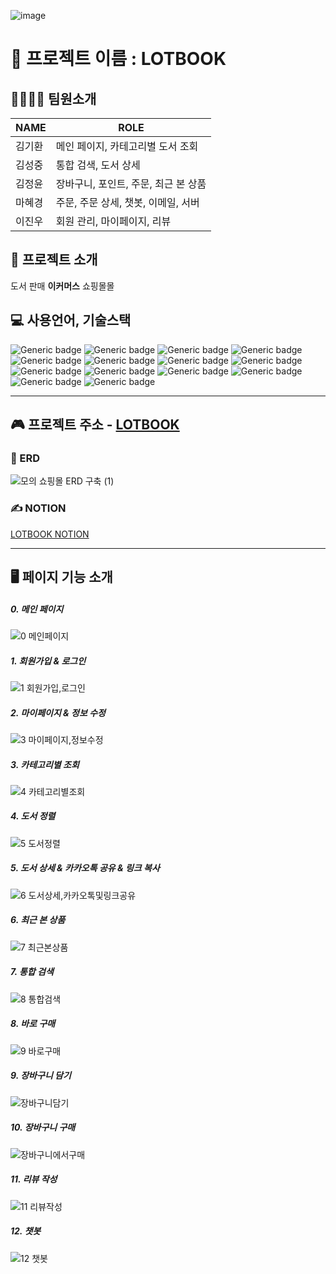 ![image](https://github.com/Hyevvy/lotbook/assets/81145399/cc5d23d1-c9b4-46dc-a8a4-3ed73e95f5b9)

# 📕 프로젝트 이름 : LOTBOOK

## 👨‍👩‍👦‍👦  팀원소개

|NAME|ROLE|
|------|---|
|김기환|메인 페이지, 카테고리별 도서 조회|
|김성중|통합 검색, 도서 상세|
|김정윤|장바구니, 포인트, 주문, 최근 본 상품|
|마혜경|주문, 주문 상세, 챗봇, 이메일, 서버|
|이진우|회원 관리, 마이페이지, 리뷰|

## 📖 프로젝트 소개

도서 판매 **이커머스** 쇼핑몰몰

## 💻 사용언어, 기술스택
![Generic badge](https://img.shields.io/badge/eclipse-indigo?style=for-the-badge&logo=eclipse) ![Generic badge](https://img.shields.io/badge/apachetomcat-goldenrod?style=for-the-badge&logo=apachetomcat&logoColor=white) ![Generic badge](https://img.shields.io/badge/mysql-4479A1?style=for-the-badge&logo=mysql&logoColor=white) ![Generic badge](https://img.shields.io/badge/mybatis-seagreen?style=for-the-badge&logo=mybatis&logoColor=white)  ![Generic badge](https://img.shields.io/badge/java-red?style=for-the-badge&logo=java)  ![Generic badge](https://img.shields.io/badge/bootstrap4-purple?style=for-the-badge&logo=bootstrap&logoColor=white) ![Generic badge](https://img.shields.io/badge/javascript-gray?style=for-the-badge&logo=javascript)  ![Generic badge](https://img.shields.io/badge/jquery-darkblue?style=for-the-badge&logo=jquery)  ![Generic badge](https://img.shields.io/badge/html5-orangered?style=for-the-badge&logo=html5&logoColor=white)  ![Generic badge](https://img.shields.io/badge/Amazonaws-black?style=for-the-badge&logo=amazonaws)   ![Generic badge](https://img.shields.io/badge/jsp&servlet-darkgreen?style=for-the-badge&logo=jsp)   ![Generic badge](https://img.shields.io/badge/ajax-darkred?style=for-the-badge&logo=ajax) ![Generic badge](https://img.shields.io/badge/emailjs-green?style=for-the-badge&logo=emailjs)  ![Generic badge](https://img.shields.io/badge/channeltalk-blue?style=for-the-badge&logo=channel) 

---

## 🎮 프로젝트 주소 - [LOTBOOK](http://13.124.123.74:8080/main.bit)

### 🧩 ERD
![모의 쇼핑몰 ERD 구축 (1)](https://github.com/Hyevvy/lotbook/assets/81145399/2e24f919-c8de-4b53-ba28-a3714fa27083)

### ✍️ NOTION
[LOTBOOK NOTION](https://shy-scribe-79f.notion.site/fd07aee0c64b4c589fe9d602e3ff1fd4?v=3bc7e87c5efc4919b8fa6d1e2bc440cc&pvs=4)

---

## 🖥️ 페이지 기능 소개
##### 0. 메인 페이지
![0 메인페이지](https://github.com/Hyevvy/lotbook/assets/81145399/ef30703a-3d34-4ee3-9ca9-715ceec29f92)
##### 1. 회원가입 & 로그인
![1  회원가입,로그인](https://github.com/Hyevvy/lotbook/assets/81145399/2251add6-5629-4bea-a1c4-c851f095ac80)
##### 2. 마이페이지 & 정보 수정
![3 마이페이지,정보수정](https://github.com/Hyevvy/lotbook/assets/81145399/25c7e802-1f56-4c2a-916f-c8a37972787e)
##### 3. 카테고리별 조회
![4 카테고리별조회](https://github.com/Hyevvy/lotbook/assets/81145399/b08d323a-72b2-42c5-b207-2c857f540c9d)
##### 4. 도서 정렬
![5 도서정렬](https://github.com/Hyevvy/lotbook/assets/81145399/a73b93dc-ac6a-43ea-ad50-6c0c970dd5af)
##### 5. 도서 상세 & 카카오톡 공유 & 링크 복사
![6 도서상세,카카오톡및링크공유](https://github.com/Hyevvy/lotbook/assets/81145399/a44bd6c4-5a87-4385-9abf-55f28e6ae291)
##### 6. 최근 본 상품
![7 최근본상품](https://github.com/Hyevvy/lotbook/assets/81145399/13c8f796-ef38-4f17-8510-cfe1db1d7626)
##### 7. 통합 검색
![8 통합검색](https://github.com/Hyevvy/lotbook/assets/81145399/54ee1e1b-93fa-47f2-98e8-f5ba8bec7ba3)
##### 8. 바로 구매
![9 바로구매](https://github.com/Hyevvy/lotbook/assets/81145399/d0801ed4-0562-4a3f-a629-64ef8fbd7fc6)
##### 9. 장바구니 담기
![장바구니담기](https://github.com/Hyevvy/lotbook/assets/81145399/9bc5bb60-7e23-4f3a-b9a3-76bcc731654d)
##### 10. 장바구니 구매
![장바구니에서구매](https://github.com/Hyevvy/lotbook/assets/81145399/e415ea3f-9deb-4307-b71c-c191e2392b81)
##### 11. 리뷰 작성
![11 리뷰작성](https://github.com/Hyevvy/lotbook/assets/81145399/3705db3f-839a-4ba4-ac80-36b13ac4422d)
##### 12. 챗봇
![12 챗봇](https://github.com/Hyevvy/lotbook/assets/81145399/800c0a38-59c5-4827-b049-26ff92c34852)
